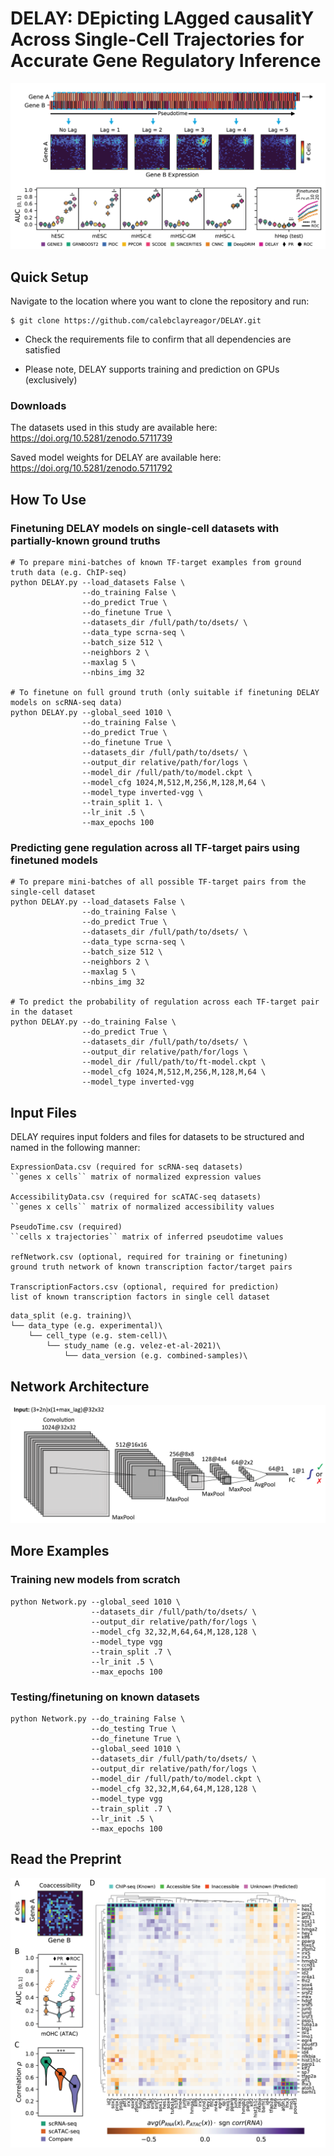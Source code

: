 # DELAY: DEpicting LAgged causalitY Across Single-Cell Trajectories for Accurate Gene Regulatory Inference

![DELAY](figures/DELAY.png)

## Quick Setup

Navigate to the location where you want to clone the repository and run:

```
$ git clone https://github.com/calebclayreagor/DELAY.git
```

- Check the requirements file to confirm that all dependencies are satisfied

- Please note, DELAY supports training and prediction on GPUs (exclusively)

### Downloads

The datasets used in this study are available here: https://doi.org/10.5281/zenodo.5711739

Saved model weights for DELAY are available here: https://doi.org/10.5281/zenodo.5711792

## How To Use

### Finetuning DELAY models on single-cell datasets with partially-known ground truths

```
# To prepare mini-batches of known TF-target examples from ground truth data (e.g. ChIP-seq)
python DELAY.py --load_datasets False \
                --do_training False \
                --do_predict True \
                --do_finetune True \
                --datasets_dir /full/path/to/dsets/ \
                --data_type scrna-seq \
                --batch_size 512 \
                --neighbors 2 \
                --maxlag 5 \
                --nbins_img 32
                  
# To finetune on full ground truth (only suitable if finetuning DELAY models on scRNA-seq data)
python DELAY.py --global_seed 1010 \
                --do_training False \
                --do_predict True \
                --do_finetune True \
                --datasets_dir /full/path/to/dsets/ \
                --output_dir relative/path/for/logs \
                --model_dir /full/path/to/model.ckpt \
                --model_cfg 1024,M,512,M,256,M,128,M,64 \
                --model_type inverted-vgg \
                --train_split 1. \
                --lr_init .5 \
                --max_epochs 100
```

### Predicting gene regulation across all TF-target pairs using finetuned models

```
# To prepare mini-batches of all possible TF-target pairs from the single-cell dataset
python DELAY.py --load_datasets False \
                --do_training False \
                --do_predict True \
                --datasets_dir /full/path/to/dsets/ \
                --data_type scrna-seq \
                --batch_size 512 \
                --neighbors 2 \
                --maxlag 5 \
                --nbins_img 32

# To predict the probability of regulation across each TF-target pair in the dataset
python DELAY.py --do_training False \
                --do_predict True \
                --datasets_dir /full/path/to/dsets/ \
                --output_dir relative/path/for/logs \
                --model_dir /full/path/to/ft-model.ckpt \
                --model_cfg 1024,M,512,M,256,M,128,M,64 \
                --model_type inverted-vgg
```

## Input Files

DELAY requires input folders and files for datasets to be structured and named in the following manner:

```
ExpressionData.csv (required for scRNA-seq datasets)
``genes x cells`` matrix of normalized expression values 

AccessibilityData.csv (required for scATAC-seq datasets)
``genes x cells`` matrix of normalized accessibility values

PseudoTime.csv (required)
``cells x trajectories`` matrix of inferred pseudotime values

refNetwork.csv (optional, required for training or finetuning)
ground truth network of known transcription factor/target pairs

TranscriptionFactors.csv (optional, required for prediction)
list of known transcription factors in single cell dataset
```

```
data_split (e.g. training)\
└── data_type (e.g. experimental)\
    └── cell_type (e.g. stem-cell)\
        └── study_name (e.g. velez-et-al-2021)\ 
            └── data_version (e.g. combined-samples)\
```  

## Network Architecture

![Network](figures/network.png)

## More Examples

### Training new models from scratch

```
python Network.py --global_seed 1010 \
                  --datasets_dir /full/path/to/dsets/ \
                  --output_dir relative/path/for/logs \
                  --model_cfg 32,32,M,64,64,M,128,128 \
                  --model_type vgg
                  --train_split .7 \
                  --lr_init .5 \
                  --max_epochs 100    
```

### Testing/finetuning on known datasets

```
python Network.py --do_training False \
                  --do_testing True \
                  --do_finetune True \
                  --global_seed 1010 \
                  --datasets_dir /full/path/to/dsets/ \
                  --output_dir relative/path/for/logs \
                  --model_dir /full/path/to/model.ckpt \
                  --model_cfg 32,32,M,64,64,M,128,128 \
                  --model_type vgg
                  --train_split .7 \
                  --lr_init .5 \
                  --max_epochs 100            
```

## Read the Preprint

![haircell-GRN](figures/haircell-GRN.png)
